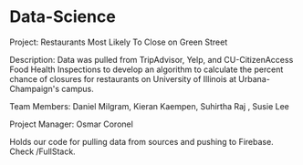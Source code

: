 # Data-Science
Project: Restaurants Most Likely To Close on Green Street

Description: Data was pulled from TripAdvisor, Yelp, and CU-CitizenAccess Food Health Inspections to develop an algorithm to calculate the percent chance of closures for restaurants on University of Illinois at Urbana-Champaign's campus.

Team Members: Daniel Milgram, Kieran Kaempen, Suhirtha Raj , Susie Lee

Project Manager: Osmar Coronel

Holds our code for pulling data from sources and pushing to Firebase. Check /FullStack.
